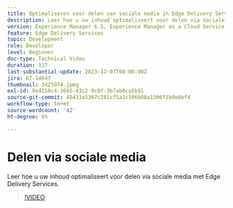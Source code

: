 ```yaml
---
title: Optimaliseren voor delen van sociale media in Edge Delivery Services
description: Leer hoe u uw inhoud optimaliseert voor delen via sociale media met Edge Delivery Services.
version: Experience Manager 6.5, Experience Manager as a Cloud Service
feature: Edge Delivery Services
topic: Development
role: Developer
level: Beginner
doc-type: Technical Video
duration: 117
last-substantial-update: 2023-12-07T00:00:00Z
jira: KT-14647
thumbnail: 3425974.jpeg
exl-id: 0e4158c4-3605-43c2-9c0f-3b7ab8ca5b91
source-git-commit: 48433a5367c281cf5a1c106b08a1306f1b0e8ef4
workflow-type: tm+mt
source-wordcount: '42'
ht-degree: 0%

---
```


# Delen via sociale media

Leer hoe u uw inhoud optimaliseert voor delen via sociale media met Edge Delivery Services.

>[!VIDEO](https://video.tv.adobe.com/v/3439443/?learn=on&captions=dut)
